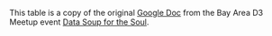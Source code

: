 This table is a copy of the original [Google Doc](https://docs.google.com/spreadsheets/d/1DL3g81zC4gy6pVFFXW8lfdwfq6XaaTmzEE0gQDXzbw8/edit#gid=0) from the Bay Area D3 Meetup event [Data Soup for the Soul](http://www.meetup.com/Bay-Area-d3-User-Group/events/224684412/?a=uc1_vm&read=1&_af=event&_af_eid=224684412).
